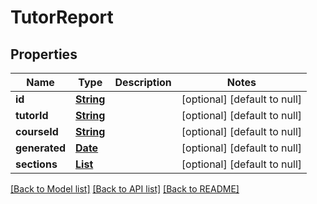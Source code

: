 # TutorReport
## Properties

Name | Type | Description | Notes
------------ | ------------- | ------------- | -------------
**id** | [**String**](string.md) |  | [optional] [default to null]
**tutorId** | [**String**](string.md) |  | [optional] [default to null]
**courseId** | [**String**](string.md) |  | [optional] [default to null]
**generated** | [**Date**](DateTime.md) |  | [optional] [default to null]
**sections** | [**List**](ResultSection.md) |  | [optional] [default to null]

[[Back to Model list]](../README.md#documentation-for-models) [[Back to API list]](../README.md#documentation-for-api-endpoints) [[Back to README]](../README.md)

